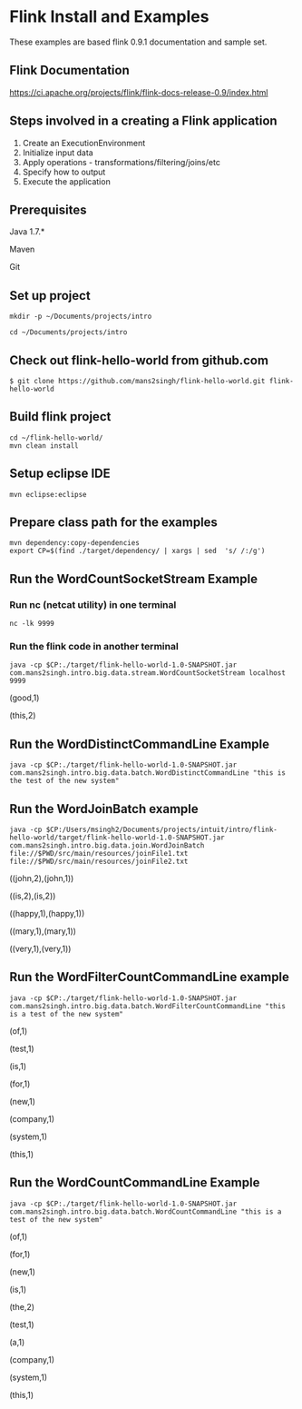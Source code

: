 # Flink Install and Examples

These examples are based flink 0.9.1 documentation and sample set.

## Flink Documentation
https://ci.apache.org/projects/flink/flink-docs-release-0.9/index.html

## Steps involved in a creating a Flink application

1. Create an ExecutionEnvironment
2. Initialize input data
3. Apply operations - transformations/filtering/joins/etc
4. Specify how to output
5. Execute the application


## Prerequisites

Java 1.7.*

Maven

Git

## Set up project

```shell
mkdir -p ~/Documents/projects/intro

cd ~/Documents/projects/intro
```

## Check out flink-hello-world from github.com

```shell
$ git clone https://github.com/mans2singh/flink-hello-world.git flink-hello-world
```

## Build flink project

```shell
cd ~/flink-hello-world/
mvn clean install
```
## Setup eclipse IDE

```shell
mvn eclipse:eclipse
```

## Prepare class path for the examples

```shell
mvn dependency:copy-dependencies
export CP=$(find ./target/dependency/ | xargs | sed  's/ /:/g')
```

## Run the WordCountSocketStream Example

### Run nc (netcat utility) in one terminal

```shell
nc -lk 9999
```

### Run the flink code in another terminal

```shell
java -cp $CP:./target/flink-hello-world-1.0-SNAPSHOT.jar com.mans2singh.intro.big.data.stream.WordCountSocketStream localhost 9999
```
(good,1)

(this,2)

## Run the WordDistinctCommandLine Example

```shell
java -cp $CP:./target/flink-hello-world-1.0-SNAPSHOT.jar com.mans2singh.intro.big.data.batch.WordDistinctCommandLine "this is the test of the new system"
```
## Run the WordJoinBatch example

```shell
java -cp $CP:/Users/msingh2/Documents/projects/intuit/intro/flink-hello-world/target/flink-hello-world-1.0-SNAPSHOT.jar com.mans2singh.intro.big.data.join.WordJoinBatch file://$PWD/src/main/resources/joinFile1.txt file://$PWD/src/main/resources/joinFile2.txt
```
((john,2),(john,1))

((is,2),(is,2))

((happy,1),(happy,1))

((mary,1),(mary,1))

((very,1),(very,1))

## Run the WordFilterCountCommandLine example

```shell
java -cp $CP:./target/flink-hello-world-1.0-SNAPSHOT.jar com.mans2singh.intro.big.data.batch.WordFilterCountCommandLine "this is a test of the new system"
```

(of,1)

(test,1)

(is,1)

(for,1)

(new,1)

(company,1)

(system,1)

(this,1)

## Run the WordCountCommandLine Example

```shell
java -cp $CP:./target/flink-hello-world-1.0-SNAPSHOT.jar com.mans2singh.intro.big.data.batch.WordCountCommandLine "this is a test of the new system"
```

(of,1)

(for,1)

(new,1)

(is,1)

(the,2)

(test,1)

(a,1)

(company,1)

(system,1)

(this,1)
